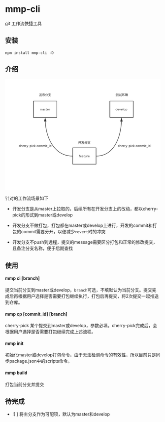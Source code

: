 # mmp-cli
git 工作流快捷工具

## 安装
```shell
npm install mmp-cli -D
```

## 介绍

![1](./intro.png)

针对的工作流场景如下

- 开发分支是从master上拉取的，后续所有在开发分支上的改动，都以cherry-pick的形式到master或develop

- 开发分支不做打包，打包都在master或develop上进行，开发的commit和打包的commit需要分开，以便减少`revert`时的冲突

- 开发分支不push到远程，提交的message需要区分打包和正常的修改提交，且备注分支名称，便于后期查找

## 使用

#### mmp ci [branch]

提交当前分支到master或develop，`branch`可选，不填默认为当前分支。提交完成后再根据用户选择是否需要打包继续执行，打包后再提交，将2次提交一起推送到仓库。

#### mmp cp [commit_id] [branch]

cherry-pick 某个提交到master或develop，参数必填。cherry-pick完成后，会根据用户选择是否需要打包继续完成上述流程。

#### mmp init

初始化master或develop打包命令，由于无法检测命令的有效性，所以目前只是同步package.json中的scripts命令。

#### mmp build

打包当前分支并提交

## 待完成

- ![ ] 将主分支作为可配项，默认为master和develop

